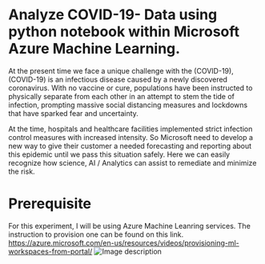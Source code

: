 # Analyze COVID-19- Data using python notebook within Microsoft Azure Machine Learning.
At the present time we face a unique challenge with the (COVID-19), (COVID-19) is an infectious disease caused by a newly discovered coronavirus. With no vaccine or cure, populations have been instructed to physically separate from each other in an attempt to stem the tide of infection, prompting massive social distancing measures and lockdowns that have sparked fear and uncertainty.

At the time, hospitals and healthcare facilities implemented strict infection control measures with increased intensity. So Microsoft need to develop a new way to give their customer a needed forecasting and reporting about this epidemic until we pass this situation safely. Here we can easily recognize how science, AI / Analytics can assist to remediate and minimize the risk. 

# Prerequisite
For this experiment, I will be using Azure Machine Leanring services. The instruction to provision one can be found on this link.
https://azure.microsoft.com/en-us/resources/videos/provisioning-ml-workspaces-from-portal/
![Image description](link-to-image)

